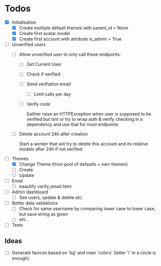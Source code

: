# Todos

- [x] Initialisation
  - [x] Create multiple default themes with parent_id = None
  - [x] Create first avatar model
  - [x] Create first account with attribute is_admin = True

- [ ] Unverified users
  - [ ] Allow unverified user to only call these endpoints:
    - [ ] Get Current User
    - [ ] Check if verified
    - [ ] Send verifiation email
      - [ ] Limit calls per day
    - [ ] Verify code

      Eaither raise an HTTPException when user is supposed to be verified but isnt
      or try to wrap auth & verify checking in a dependency and use that for most endpoints
  
  - [ ] Delete account 24h after creation

      Start a worker that will try to delete this account and its relative models after 24h if not verified

- [ ] Themes
  - [x] Change Theme (from pool of defaults + own themes)
  - [ ] Create
  - [ ] Update

- [ ] Email
  - [ ] beautify verify_email.html

- [ ] Admin dashboard
  - [ ] See users, update & delete etc.

- [ ] Better data validations
  - [ ] Check for same username by comparing lower case to lower case, but save string as given
  - [ ] etc..

- [ ] Tests

## Ideas

- [ ] Generate favicon based on 'bg' and main 'colors' (letter 'i' in a circle is enough)
